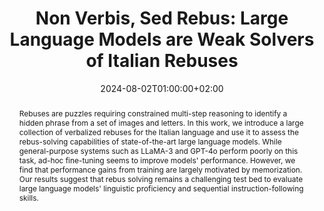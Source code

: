 ---
# Documentation: https://sourcethemes.com/academic/docs/managing-content/

title: "Non Verbis, Sed Rebus: Large Language Models are Weak Solvers of Italian Rebuses"
authors: [Gabriele Sarti, Tommaso Caselli, Arianna Bisazza, Malvina Nissim]
date: 2024-08-02T01:00:00+02:00
doi: ""

# Schedule page publish date (NOT publication's date).
publishDate: 2024-08-02T01:00:00+02:00

# Publication type.
# Legend: 0 = Uncategorized; 1 = Conference paper; 2 = Journal article;
# 3 = Preprint / Working Paper; 4 = Report; 5 = Book; 6 = Book section;
# 7 = Thesis; 8 = Patent
publication_types: ["1"]

# Publication name and optional abbreviated publication name.
publication: "Proceedings of the 10th Italian Conference on Computational Linguistics"
publication_short: "CLiC-it 2024"

abstract: "Rebuses are puzzles requiring constrained multi-step reasoning to identify a hidden phrase from a set of images and letters. In this work, we introduce a large collection of verbalized rebuses for the Italian language and use it to assess the rebus-solving capabilities of state-of-the-art large language models. While general-purpose systems such as LLaMA-3 and GPT-4o perform poorly on this task, ad-hoc fine-tuning seems to improve models' performance. However, we find that performance gains from training are largely motivated by memorization. Our results suggest that rebus solving remains a challenging test bed to evaluate large language models' linguistic proficiency and sequential instruction-following skills."

# Summary. An optional shortened abstract.
summary: "We evaluate the rebus-solving capabilities of large language models on a new Italian dataset."

tags: [Natural Language Processing, HuggingFace, Italian, Large Language Models, Evaluation, Word Games, Rebus]
categories: [Natural Language Processing]
featured: true

# Custom links (optional).
#   Uncomment and edit lines below to show custom links.
# links:
# - name: Follow
#   url: https://twitter.com
#   icon_pack: fab
#   icon: twitter
links:
- name: Paper
  url: https://aclanthology.org/2024.clicit-1.96/
  icon_pack: fas
  icon: file-contract
- name: CALAMITA Challenge
  url: https://aclanthology.org/2024.clicit-1.132/
  icon_pack: fas
  icon: magnet
- name: Models & Dataset
  url: https://huggingface.co/collections/gsarti/verbalized-rebus-clic-it-2024-66ab8f11cb04e68bdf4fb028
  icon: codepen
  icon_pack: fab
- name: Repository
  url: https://github.com/gsarti/verbalized-rebus
  icon_pack: fab
  icon: github
- name: Demo
  url: https://huggingface.co/spaces/gsarti/verbalized-rebus-solver
  icon_pack: fas
  icon: rocket

url_pdf: https://arxiv.org/pdf/2408.00584.pdf
url_code: 
url_dataset: https://huggingface.co/datasets/gsarti/eureka-rebus
url_poster:
url_project:
url_slides:
url_source:
url_video:

# Featured image
# To use, add an image named `featured.jpg/png` to your page's folder. 
# Focal points: Smart, Center, TopLeft, Top, TopRight, Left, Right, BottomLeft, Bottom, BottomRight.
image:
  caption: ""
  focal_point: ""
  preview_only: false

# Associated Projects (optional).
#   Associate this publication with one or more of your projects.
#   Simply enter your project's folder or file name without extension.
#   E.g. `internal-project` references `content/project/internal-project/index.md`.
#   Otherwise, set `projects: []`.
projects: []

# Slides (optional).
#   Associate this publication with Markdown slides.
#   Simply enter your slide deck's filename without extension.
#   E.g. `slides: "example"` references `content/slides/example/index.md`.
#   Otherwise, set `slides: ""`.
slides: ""
---